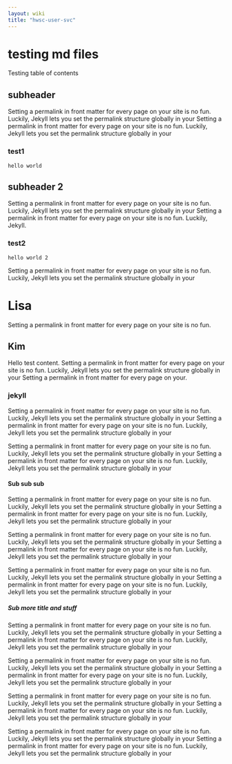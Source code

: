 ```yaml
---
layout: wiki
title: "hwsc-user-svc"
---
```

# testing md files
Testing table of contents

## subheader
Setting a permalink in front matter for every page on your site is no fun. Luckily, Jekyll lets you set the permalink 
structure globally in your Setting a permalink in front matter for every page on your site is no fun. Luckily, Jekyll 
lets you set the permalink structure globally in your 

### test1

```$xslt
hello world
```

## subheader 2
Setting a permalink in front matter for every page on your site is no fun. Luckily, Jekyll lets you set the permalink 
structure globally in your Setting a permalink in front matter for every page on your site is no fun. Luckily, Jekyll.

### test2

```$xslt
hello world 2
```
Setting a permalink in front matter for every page on your site is no fun. Luckily, Jekyll lets you set the permalink 
structure globally in your 

# Lisa
Setting a permalink in front matter for every page on your site is no fun.
## Kim
Hello test content. Setting a permalink in front matter for every page on your site is no fun. Luckily, Jekyll lets you set the permalink 
structure globally in your Setting a permalink in front matter for every page on your.
### jekyll
Setting a permalink in front matter for every page on your site is no fun. Luckily, Jekyll lets you set the permalink 
structure globally in your Setting a permalink in front matter for every page on your site is no fun. Luckily, Jekyll 
lets you set the permalink structure globally in your 

Setting a permalink in front matter for every page on your site is no fun. Luckily, Jekyll lets you set the permalink 
structure globally in your Setting a permalink in front matter for every page on your site is no fun. Luckily, Jekyll 
lets you set the permalink structure globally in your 

#### Sub sub sub
Setting a permalink in front matter for every page on your site is no fun. Luckily, Jekyll lets you set the permalink 
structure globally in your Setting a permalink in front matter for every page on your site is no fun. Luckily, Jekyll 
lets you set the permalink structure globally in your 

Setting a permalink in front matter for every page on your site is no fun. Luckily, Jekyll lets you set the permalink 
structure globally in your Setting a permalink in front matter for every page on your site is no fun. Luckily, Jekyll 
lets you set the permalink structure globally in your 

Setting a permalink in front matter for every page on your site is no fun. Luckily, Jekyll lets you set the permalink 
structure globally in your Setting a permalink in front matter for every page on your site is no fun. Luckily, Jekyll 
lets you set the permalink structure globally in your 

##### Sub more title and stuff
Setting a permalink in front matter for every page on your site is no fun. Luckily, Jekyll lets you set the permalink 
structure globally in your Setting a permalink in front matter for every page on your site is no fun. Luckily, Jekyll 
lets you set the permalink structure globally in your 

Setting a permalink in front matter for every page on your site is no fun. Luckily, Jekyll lets you set the permalink 
structure globally in your Setting a permalink in front matter for every page on your site is no fun. Luckily, Jekyll 
lets you set the permalink structure globally in your 

Setting a permalink in front matter for every page on your site is no fun. Luckily, Jekyll lets you set the permalink 
structure globally in your Setting a permalink in front matter for every page on your site is no fun. Luckily, Jekyll 
lets you set the permalink structure globally in your 

Setting a permalink in front matter for every page on your site is no fun. Luckily, Jekyll lets you set the permalink 
structure globally in your Setting a permalink in front matter for every page on your site is no fun. Luckily, Jekyll 
lets you set the permalink structure globally in your 